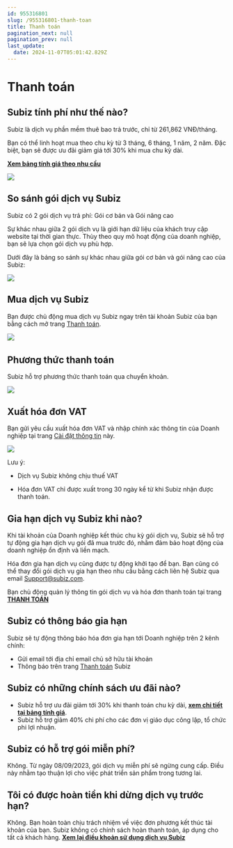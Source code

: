 ```yaml
---
id: 955316801
slug: /955316801-thanh-toan
title: Thanh toán
pagination_next: null
pagination_prev: null
last_update:
  date: 2024-11-07T05:01:42.829Z
---
```


# Thanh toán

## Subiz tính phí như thế nào?




Subiz là dịch vụ phần mềm thuê bao trả trước, chỉ từ 261,862 VNĐ/tháng.



Bạn có thể linh hoạt mua theo chu kỳ từ 3 tháng, 6 tháng, 1 năm, 2 năm. Đặc biệt, bạn sẽ được ưu đãi giảm giá tới 30% khi mua chu kỳ dài.



**[Xem bảng tính giá theo nhu cầu](https://subiz.com.vn/vi/calculator.html)**




![](https://vcdn.subiz-cdn.com/file/326d6d930cbf13cb2829dfaeba5938d661d98766825e7c3600d4058632e13c60_acpxkgumifuoofoosble)

## So sánh gói dịch vụ Subiz


Subiz có 2 gói dịch vụ trả phí: Gói cơ bản và Gói nâng cao



Sự khác nhau giữa 2 gói dịch vụ là giới hạn dữ liệu của khách truy cập website tại thời gian thực. Thùy theo quy mô hoạt động của doanh nghiệp, bạn sẽ lựa chọn gói dịch vụ phù hợp.



Dưới đây là bảng so sánh sự khác nhau giữa gói cơ bản và gói nâng cao của Subiz:




![](https://vcdn.subiz-cdn.com/file/67f55e34ead5ea8d468db011256ae7901af8dd0d64f7e9e28d3239cf3e773e6c_acpxkgumifuoofoosble)

## Mua dịch vụ Subiz


Bạn được chủ động mua dịch vụ Subiz ngay trên tài khoản Subiz của bạn bằng cách mở trang [Thanh toán](https://app.subiz.com.vn/settings/subscription-info).




![](https://vcdn.subiz-cdn.com/file/ad3c880682d8e890dcf589048d5e3f57f7931dfc4e41fcf4f0330868a899561e_acpxkgumifuoofoosble)
 




## Phương thức thanh toán


Subiz hỗ trợ phương thức thanh toán qua chuyển khoản.




![](https://vcdn.subiz-cdn.com/file/432c02fcdb8f7b1cbc64b743bda172bd9841461b343f570a52fdf6b05a22cc19_acpxkgumifuoofoosble)



## Xuất hóa đơn VAT


Bạn gửi yêu cầu xuất hóa đơn VAT và nhập chính xác thông tin của Doanh nghiệp tại trang [Cài đặt thông tin](https://app.subiz.com.vn/settings/) này.


![](https://vcdn.subiz-cdn.com/file/097dec01ca8d827a22e273425f9ec9ecde5eee629546dc78332a23adae427cbc_acpxkgumifuoofoosble)


Lưu ý:

+ Dịch vụ Subiz không chịu thuế VAT

+ Hóa đơn VAT chỉ được xuất trong 30 ngày kể từ khi Subiz nhận được thanh toán.
## Gia hạn dịch vụ Subiz khi nào?


Khi tài khoản của Doanh nghiệp kết thúc chu kỳ gói dịch vụ, Subiz sẽ hỗ trợ tự động gia hạn dịch vụ gói đã mua trước đó, nhằm đảm bảo hoạt động của doanh nghiệp ổn định và liền mạch.



Hóa đơn gia hạn dịch vụ cũng được tự động khởi tạo để bạn. Bạn cũng có thể thay đổi gói dịch vụ gia hạn theo nhu cầu bằng cách liên hệ Subiz qua email Support@subiz.com.



Bạn chủ động quản lý thông tin gói dịch vụ và hóa đơn thanh toán tại trang **[THANH TOÁN](https://app.subiz.com.vn/subscriptions)**
## Subiz có thông báo gia hạn


Subiz sẽ tự động thông báo hóa đơn gia hạn tới Doanh nghiệp trên 2 kênh chính:

- Gửi email tới địa chỉ email chủ sở hữu tài khoản
- Thông báo trên trang [Thanh toán](https://app.subiz.com.vn/settings/subscription-info) Subiz
## Subiz có những chính sách ưu đãi nào?


- Subiz hỗ trợ ưu đãi giảm tới 30% khi thanh toán chu kỳ dài, **[xem chi tiết tại bảng tính giá](https://subiz.com.vn/vi/calculator.html)**.
- Subiz hỗ trợ giảm 40% chi phí cho các đơn vị giáo dục công lập, tổ chức phi lợi nhuận.
## Subiz có hỗ trợ gói miễn phí?


Không. Từ ngày 08/09/2023, gói dịch vụ miễn phí sẽ ngừng cung cấp. Điều này nhằm tạo thuận lợi cho việc phát triển sản phẩm trong tương lai.
## Tôi có được hoàn tiền khi dừng dịch vụ trước hạn?


Không. Bạn hoàn toàn chịu trách nhiệm về việc đơn phương kết thúc tài khoản của bạn. Subiz không có chính sách hoàn thanh toán, áp dụng cho tất cả khách hàng. **[Xem lại điều khoản sử dụng dịch vụ Subiz](https://subiz.com.vn/vi/terms-of-service.html)**